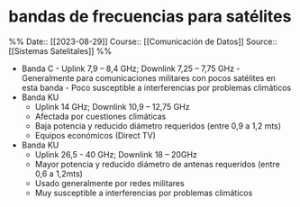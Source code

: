 # bandas de frecuencias para satélites

%%
Date:: [[2023-08-29]]
Course:: [[Comunicación de Datos]]
Source:: [[Sistemas Satelitales]]
%%


- Banda C
		- Uplink 7,9 – 8,4 GHz; Downlink 7,25 – 7,75 GHz
		- Generalmente para comunicaciones militares con pocos satélites en esta banda
		- Poco susceptible a interferencias por problemas climáticos
- Banda KU
	- Uplink 14 GHz; Downlink 10,9 – 12,75 GHz
	- Afectada por cuestiones climáticas
	- Baja potencia y reducido diámetro requeridos (entre 0,9 a 1,2 mts)
	- Equipos económicos (Direct TV)
- Banda KU
	- Uplink 26,5 - 40 GHz; Downlink 18 – 20GHz
	- Mayor potencia y reducido diámetro de antenas requeridos (entre 0,6 a 1,2mts)
	- Usado generalmente por redes militares
	- Muy susceptible a interferencias por problemas climáticos